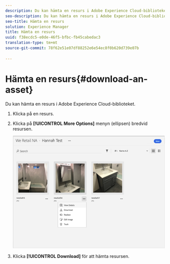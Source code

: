 ```yaml
---
description: Du kan hämta en resurs i Adobe Experience Cloud-biblioteket.
seo-description: Du kan hämta en resurs i Adobe Experience Cloud-biblioteket.
seo-title: Hämta en resurs
solution: Experience Manager
title: Hämta en resurs
uuid: f38ecdc5-e0de-46f5-bfbc-fb45cabedac3
translation-type: tm+mt
source-git-commit: 78f62e51e07df88252e6e54ec8f0b620d739e07b

---
```



# Hämta en resurs{#download-an-asset}

Du kan hämta en resurs i Adobe Experience Cloud-biblioteket.

1. Klicka på en resurs.
1. Klicka på **[!UICONTROL More Options]** menyn (ellipsen) bredvid resursen.

   ![](assets/library_asset_options.png)

1. Klicka **[!UICONTROL Download]** för att hämta resursen.

